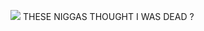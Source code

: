 ![](https://komarev.com/ghpvc/?username=innocntluvrr&color=grey)
THESE NIGGAS THOUGHT I WAS DEAD ? 
